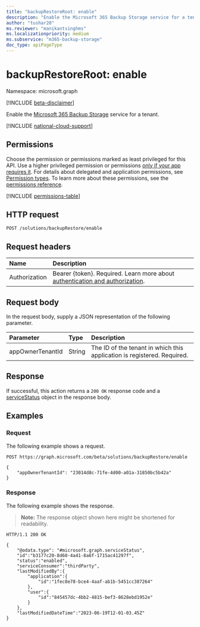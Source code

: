 ```yaml
---
title: "backupRestoreRoot: enable"
description: "Enable the Microsoft 365 Backup Storage service for a tenant."
author: "tushar20"
ms.reviewer: "manikantsinghms"
ms.localizationpriority: medium
ms.subservice: "m365-backup-storage"
doc_type: apiPageType
---
```


# backupRestoreRoot: enable

Namespace: microsoft.graph

[!INCLUDE [beta-disclaimer](../../includes/beta-disclaimer.md)]

Enable the [Microsoft 365 Backup Storage](../resources/backuprestoreroot.md) service for a tenant.

[!INCLUDE [national-cloud-support](../../includes/global-only.md)]

## Permissions

Choose the permission or permissions marked as least privileged for this API. Use a higher privileged permission or permissions [only if your app requires it](/graph/permissions-overview#best-practices-for-using-microsoft-graph-permissions). For details about delegated and application permissions, see [Permission types](/graph/permissions-overview#permission-types). To learn more about these permissions, see the [permissions reference](/graph/permissions-reference).

<!-- { "blockType": "permissions", "name": "backuprestoreroot_enable" } -->
[!INCLUDE [permissions-table](../includes/permissions/backuprestoreroot-enable-permissions.md)]

## HTTP request

<!-- {
  "blockType": "ignored"
}
-->
``` http
POST /solutions/backupRestore/enable
```

## Request headers

|Name|Description|
|:---|:---|
|Authorization|Bearer {token}. Required. Learn more about [authentication and authorization](/graph/auth/auth-concepts).|

## Request body

In the request body, supply a JSON representation of the following parameter.

|Parameter|Type|Description|
|:---|:---|:---|
|appOwnerTenantId|String|The ID of the tenant in which this application is registered. Required.|

## Response

If successful, this action returns a `200 OK` response code and a [serviceStatus](../resources/servicestatus.md) object in the response body.

## Examples

### Request

The following example shows a request.
<!-- {
  "blockType": "request",
  "name": "backuprestoreroot_enable"
}
-->
``` http
POST https://graph.microsoft.com/beta/solutions/backupRestore/enable

{
    "appOwnerTenantId": "23014d8c-71fe-4d00-a01a-31850bc5b42a"
}
```


### Response

The following example shows the response.
>**Note:** The response object shown here might be shortened for readability.
<!-- {
  "blockType": "response",
  "truncated": true,
  "@odata.type": "microsoft.graph.serviceStatus"
}
-->
``` http
HTTP/1.1 200 OK

{
    "@odata.type": "#microsoft.graph.serviceStatus",
    "id":"b3177c20-8d60-4a41-8a6f-1715ac41297f",
    "status":"enabled",
    "serviceConsumer":"thirdParty",
    "lastModifiedBy":{
        "application":{
            "id":"1fec8e78-bce4-4aaf-ab1b-5451cc387264"
        },
        "user":{
            "id":"845457dc-4bb2-4815-bef3-8628ebd1952e"
        }
    },
    "lastModifiedDateTime":"2023-06-19T12-01-03.45Z"
}
```

